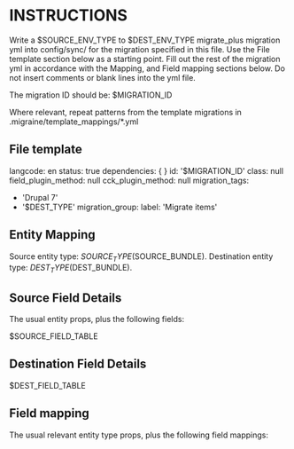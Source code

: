 # INSTRUCTIONS

Write a $SOURCE_ENV_TYPE to $DEST_ENV_TYPE migrate_plus migration yml into config/sync/ for the migration specified in this
file. Use the File template section below as a starting point. Fill out the rest of the migration yml in accordance with
the Mapping, and Field mapping sections below. Do not insert comments or blank lines into the yml file.

The migration ID should be: $MIGRATION_ID

Where relevant, repeat patterns from the template migrations in .migraine/template_mappings/*.yml

## File template

langcode: en
status: true
dependencies: {  }
id: '$MIGRATION_ID'
class: null
field_plugin_method: null
cck_plugin_method: null
migration_tags:
- 'Drupal 7'
- '$DEST_TYPE'
  migration_group: <SameGroupAsAllTheOthers>
  label: 'Migrate <HumanNameLowerCase> items'

## Entity Mapping

Source entity type: $SOURCE_TYPE ($SOURCE_BUNDLE).
Destination entity type: $DEST_TYPE ($DEST_BUNDLE).

## Source Field Details

The usual entity props, plus the following fields:

$SOURCE_FIELD_TABLE

## Destination Field Details

$DEST_FIELD_TABLE

## Field mapping

The usual relevant entity type props, plus the following field mappings:

